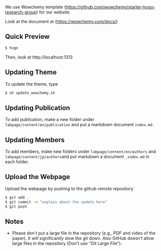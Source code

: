 

We use Wowchemy template (https://github.com/wowchemy/starter-hugo-research-group) for our website.

Look at the document at (https://wowchemy.com/docs/)


## Quick Preview

```bash
$ hugo
```

Then, look at http://localhost:1313



## Updating Theme

To update the theme, type

```bash
$ sh update_wowchemy.sh
```



## Updating Publication

To add publication, make a new folder under `labpage/content/en/publication` and put a markdown document `index.md`.


## Updating Members

To add members, make new folders under `labpage/content/en/authors` and `labpage/content/jp/authors`and put markdown a document `_index.md` in each folder. 



## Upload the Webpage

Upload the webpage by pushing to the github remote repository

```bash
$ git add .
$ git commit -m "explain about the update here"
$ git push
```



## Notes	 

- Please don't put a large file in the repository (e.g., PDF and video of the paper). It will significantly slow the git down. Also GitHub doesn't allow large files in the repository (Don't use "Git Large File"). 